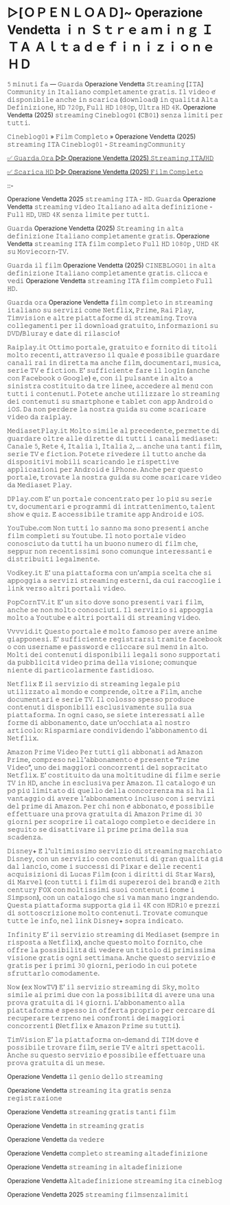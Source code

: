 # ▷[ＯＰＥＮＬＯＡＤ]~ Operazione Vendetta ｉｎ Ｓｔｒｅａｍｉｎｇ ＩＴＡ Ａｌｔａｄｅｆｉｎｉｚｉｏｎｅ ＨＤ
𝟻 𝚖𝚒𝚗𝚞𝚝𝚒 𝚏𝚊 — 𝙶𝚞𝚊𝚛𝚍𝚊 Operazione Vendetta 𝚂𝚝𝚛𝚎𝚊𝚖𝚒𝚗𝚐 [𝙸𝚃𝙰] 𝙲𝚘𝚖𝚖𝚞𝚗𝚒𝚝𝚢 𝚒𝚗 𝙸𝚝𝚊𝚕𝚒𝚊𝚗𝚘 𝚌𝚘𝚖𝚙𝚕𝚎𝚝𝚊𝚖𝚎𝚗𝚝𝚎 𝚐𝚛𝚊𝚝𝚒𝚜. 𝙸𝚕 𝚟𝚒𝚍𝚎𝚘 𝚎́ 𝚍𝚒𝚜𝚙𝚘𝚗𝚒𝚋𝚒𝚕𝚎 𝚊𝚗𝚌𝚑𝚎 𝚒𝚗 𝚜𝚌𝚊𝚛𝚒𝚌𝚊 (𝚍𝚘𝚠𝚗𝚕𝚘𝚊𝚍) 𝚒𝚗 𝚚𝚞𝚊𝚕𝚒𝚝𝚊̀ 𝙰𝚕𝚝𝚊 𝙳𝚎𝚏𝚒𝚗𝚒𝚣𝚒𝚘𝚗𝚎, 𝙷𝙳 𝟽𝟸𝟶𝚙, 𝙵𝚞𝚕𝚕 𝙷𝙳 𝟷𝟶𝟾𝟶𝚙, 𝚄𝚕𝚝𝚛𝚊 𝙷𝙳 𝟺𝙺. Operazione Vendetta (2025) 𝚜𝚝𝚛𝚎𝚊𝚖𝚒𝚗𝚐 𝙲𝚒𝚗𝚎𝚋𝚕𝚘𝚐𝟶𝟷 (𝙲𝙱𝟶𝟷) 𝚜𝚎𝚗𝚣𝚊 𝚕𝚒𝚖𝚒𝚝𝚒 𝚙𝚎𝚛 𝚝𝚞𝚝𝚝𝚒.

𝙲𝚒𝚗𝚎𝚋𝚕𝚘𝚐𝟶𝟷 » 𝙵𝚒𝚕𝚖 𝙲𝚘𝚖𝚙𝚕𝚎𝚝𝚘 » Operazione Vendetta (2025) 𝚜𝚝𝚛𝚎𝚊𝚖𝚒𝚗𝚐 𝙸𝚃𝙰 𝙲𝚒𝚗𝚎𝚋𝚕𝚘𝚐𝟶𝟷 - 𝚂𝚝𝚛𝚎𝚊𝚖𝚒𝚗𝚐𝙲𝚘𝚖𝚖𝚞𝚗𝚒𝚝𝚢

[✅ 𝙶𝚞𝚊𝚛𝚍𝚊 𝙾𝚛𝚊 ▷▷ Operazione Vendetta (2025) 𝚂𝚝𝚛𝚎𝚊𝚖𝚒𝚗𝚐 𝙸𝚃𝙰/𝙷𝙳](https://tinyurl.com/mr3hn5xh)

[✅ 𝚂𝚌𝚊𝚛𝚒𝚌𝚊 𝙷𝙳 ▷▷ Operazione Vendetta (2025) 𝙵𝚒𝚕𝚖 𝙲𝚘𝚖𝚙𝚕𝚎𝚝𝚘](https://tinyurl.com/mr3hn5xh)

::-

Operazione Vendetta 2025 𝚜𝚝𝚛𝚎𝚊𝚖𝚒𝚗𝚐 𝙸𝚃𝙰 - 𝙷𝙳. 𝙶𝚞𝚊𝚛𝚍𝚊 Operazione Vendetta 𝚜𝚝𝚛𝚎𝚊𝚖𝚒𝚗𝚐 𝚟𝚒𝚍𝚎𝚘 𝙸𝚝𝚊𝚕𝚒𝚊𝚗𝚘 𝚊𝚍 𝚊𝚕𝚝𝚊 𝚍𝚎𝚏𝚒𝚗𝚒𝚣𝚒𝚘𝚗𝚎 - 𝙵𝚞𝚕𝚕 𝙷𝙳, 𝚄𝙷𝙳 𝟺𝙺 𝚜𝚎𝚗𝚣𝚊 𝚕𝚒𝚖𝚒𝚝𝚎 𝚙𝚎𝚛 𝚝𝚞𝚝𝚝𝚒.

𝙶𝚞𝚊𝚛𝚍𝚊 Operazione Vendetta (2025) 𝚂𝚝𝚛𝚎𝚊𝚖𝚒𝚗𝚐 𝚒𝚗 𝚊𝚕𝚝𝚊 𝚍𝚎𝚏𝚒𝚗𝚒𝚣𝚒𝚘𝚗𝚎 𝙸𝚝𝚊𝚕𝚒𝚊𝚗𝚘 𝚌𝚘𝚖𝚙𝚕𝚎𝚝𝚊𝚖𝚎𝚗𝚝𝚎 𝚐𝚛𝚊𝚝𝚒𝚜. Operazione Vendetta 𝚜𝚝𝚛𝚎𝚊𝚖𝚒𝚗𝚐 𝙸𝚃𝙰 𝚏𝚒𝚕𝚖 𝚌𝚘𝚖𝚙𝚕𝚎𝚝𝚘 𝙵𝚞𝚕𝚕 𝙷𝙳 𝟷𝟶𝟾𝟶𝚙 , 𝚄𝙷𝙳 𝟺𝙺 𝚜𝚞 𝙼𝚘𝚟𝚒𝚎𝚌𝚘𝚛𝚗-𝚃𝚅.

𝙶𝚞𝚊𝚛𝚍𝚊 𝚒𝚕 𝚏𝚒𝚕𝚖 Operazione Vendetta (2025) 𝙲𝙸𝙽𝙴𝙱𝙻𝙾𝙶𝟶𝟷 𝚒𝚗 𝚊𝚕𝚝𝚊 𝚍𝚎𝚏𝚒𝚗𝚒𝚣𝚒𝚘𝚗𝚎 𝙸𝚝𝚊𝚕𝚒𝚊𝚗𝚘 𝚌𝚘𝚖𝚙𝚕𝚎𝚝𝚊𝚖𝚎𝚗𝚝𝚎 𝚐𝚛𝚊𝚝𝚒𝚜. 𝚌𝚕𝚒𝚌𝚌𝚊 𝚎 𝚟𝚎𝚍𝚒 Operazione Vendetta 𝚜𝚝𝚛𝚎𝚊𝚖𝚒𝚗𝚐 𝙸𝚃𝙰 𝚏𝚒𝚕𝚖 𝚌𝚘𝚖𝚙𝚕𝚎𝚝𝚘 𝙵𝚞𝚕𝚕 𝙷𝙳.

𝙶𝚞𝚊𝚛𝚍𝚊 𝚘𝚛𝚊 Operazione Vendetta 𝚏𝚒𝚕𝚖 𝚌𝚘𝚖𝚙𝚕𝚎𝚝𝚘 𝚒𝚗 𝚜𝚝𝚛𝚎𝚊𝚖𝚒𝚗𝚐 𝚒𝚝𝚊𝚕𝚒𝚊𝚗𝚘 𝚜𝚞 𝚜𝚎𝚛𝚟𝚒𝚣𝚒 𝚌𝚘𝚖𝚎 𝙽𝚎𝚝𝚏𝚕𝚒𝚡, 𝙿𝚛𝚒𝚖𝚎, 𝚁𝚊𝚒 𝙿𝚕𝚊𝚢, 𝚃𝚒𝚖𝚟𝚒𝚜𝚒𝚘𝚗 𝚎 𝚊𝚕𝚝𝚛𝚎 𝚙𝚒𝚊𝚝𝚝𝚊𝚏𝚘𝚛𝚖𝚎 𝚍𝚒 𝚜𝚝𝚛𝚎𝚊𝚖𝚒𝚗𝚐. 𝚃𝚛𝚘𝚟𝚊 𝚌𝚘𝚕𝚕𝚎𝚐𝚊𝚖𝚎𝚗𝚝𝚒 𝚙𝚎𝚛 𝚒𝚕 𝚍𝚘𝚠𝚗𝚕𝚘𝚊𝚍 𝚐𝚛𝚊𝚝𝚞𝚒𝚝𝚘, 𝚒𝚗𝚏𝚘𝚛𝚖𝚊𝚣𝚒𝚘𝚗𝚒 𝚜𝚞 𝙳𝚅𝙳/𝙱𝚕𝚞𝚛𝚊𝚢 𝚎 𝚍𝚊𝚝𝚎 𝚍𝚒 𝚛𝚒𝚕𝚊𝚜𝚌𝚒𝚘!

𝚁𝚊𝚒𝚙𝚕𝚊𝚢.𝚒𝚝 𝙾𝚝𝚝𝚒𝚖𝚘 𝚙𝚘𝚛𝚝𝚊𝚕𝚎, 𝚐𝚛𝚊𝚝𝚞𝚒𝚝𝚘 𝚎 𝚏𝚘𝚛𝚗𝚒𝚝𝚘 𝚍𝚒 𝚝𝚒𝚝𝚘𝚕𝚒 𝚖𝚘𝚕𝚝𝚘 𝚛𝚎𝚌𝚎𝚗𝚝𝚒, 𝚊𝚝𝚝𝚛𝚊𝚟𝚎𝚛𝚜𝚘 𝚒𝚕 𝚚𝚞𝚊𝚕𝚎 𝚎̀ 𝚙𝚘𝚜𝚜𝚒𝚋𝚒𝚕𝚎 𝚐𝚞𝚊𝚛𝚍𝚊𝚛𝚎 𝚌𝚊𝚗𝚊𝚕𝚒 𝚛𝚊𝚒 𝚒𝚗 𝚍𝚒𝚛𝚎𝚝𝚝𝚊 𝚖𝚊 𝚊𝚗𝚌𝚑𝚎 𝚏𝚒𝚕𝚖, 𝚍𝚘𝚌𝚞𝚖𝚎𝚗𝚝𝚊𝚛𝚒, 𝚖𝚞𝚜𝚒𝚌𝚊, 𝚜𝚎𝚛𝚒𝚎 𝚃𝚅 𝚎 𝚏𝚒𝚌𝚝𝚒𝚘𝚗. 𝙴’ 𝚜𝚞𝚏𝚏𝚒𝚌𝚒𝚎𝚗𝚝𝚎 𝚏𝚊𝚛𝚎 𝚒𝚕 𝚕𝚘𝚐𝚒𝚗 (𝚊𝚗𝚌𝚑𝚎 𝚌𝚘𝚗 𝙵𝚊𝚌𝚎𝚋𝚘𝚘𝚔 𝚘 𝙶𝚘𝚘𝚐𝚕𝚎) 𝚎, 𝚌𝚘𝚗 𝚒𝚕 𝚙𝚞𝚕𝚜𝚊𝚗𝚝𝚎 𝚒𝚗 𝚊𝚕𝚝𝚘 𝚊 𝚜𝚒𝚗𝚒𝚜𝚝𝚛𝚊 𝚌𝚘𝚜𝚝𝚒𝚝𝚞𝚒𝚝𝚘 𝚍𝚊 𝚝𝚛𝚎 𝚕𝚒𝚗𝚎𝚎, 𝚊𝚌𝚌𝚎𝚍𝚎𝚛𝚎 𝚊𝚕 𝚖𝚎𝚗𝚞̀ 𝚌𝚘𝚗 𝚝𝚞𝚝𝚝𝚒 𝚒 𝚌𝚘𝚗𝚝𝚎𝚗𝚞𝚝𝚒. 𝙿𝚘𝚝𝚎𝚝𝚎 𝚊𝚗𝚌𝚑𝚎 𝚞𝚝𝚒𝚕𝚒𝚣𝚣𝚊𝚛𝚎 𝚕𝚘 𝚜𝚝𝚛𝚎𝚊𝚖𝚒𝚗𝚐 𝚍𝚎𝚒 𝚌𝚘𝚗𝚝𝚎𝚗𝚞𝚝𝚒 𝚜𝚞 𝚜𝚖𝚊𝚛𝚝𝚙𝚑𝚘𝚗𝚎 𝚎 𝚝𝚊𝚋𝚕𝚎𝚝 𝚌𝚘𝚗 𝚊𝚙𝚙 𝙰𝚗𝚍𝚛𝚘𝚒𝚍 𝚘 𝚒𝙾𝚂. 𝙳𝚊 𝚗𝚘𝚗 𝚙𝚎𝚛𝚍𝚎𝚛𝚎 𝚕𝚊 𝚗𝚘𝚜𝚝𝚛𝚊 𝚐𝚞𝚒𝚍𝚊 𝚜𝚞 𝚌𝚘𝚖𝚎 𝚜𝚌𝚊𝚛𝚒𝚌𝚊𝚛𝚎 𝚟𝚒𝚍𝚎𝚘 𝚍𝚊 𝚛𝚊𝚒𝚙𝚕𝚊𝚢.

𝙼𝚎𝚍𝚒𝚊𝚜𝚎𝚝𝙿𝚕𝚊𝚢.𝚒𝚝 𝙼𝚘𝚕𝚝𝚘 𝚜𝚒𝚖𝚒𝚕𝚎 𝚊𝚕 𝚙𝚛𝚎𝚌𝚎𝚍𝚎𝚗𝚝𝚎, 𝚙𝚎𝚛𝚖𝚎𝚝𝚝𝚎 𝚍𝚒 𝚐𝚞𝚊𝚛𝚍𝚊𝚛𝚎 𝚘𝚕𝚝𝚛𝚎 𝚊𝚕𝚕𝚎 𝚍𝚒𝚛𝚎𝚝𝚝𝚎 𝚍𝚒 𝚝𝚞𝚝𝚝𝚒 𝚒 𝚌𝚊𝚗𝚊𝚕𝚒 𝚖𝚎𝚍𝚒𝚊𝚜𝚎𝚝: 𝙲𝚊𝚗𝚊𝚕𝚎 𝟻, 𝚁𝚎𝚝𝚎 𝟺, 𝙸𝚝𝚊𝚕𝚒𝚊 𝟷, 𝙸𝚝𝚊𝚕𝚒𝚊 𝟸, … 𝚊𝚗𝚌𝚑𝚎 𝚞𝚗𝚊 𝚝𝚊𝚗𝚝𝚒 𝚏𝚒𝚕𝚖, 𝚜𝚎𝚛𝚒𝚎 𝚃𝚅 𝚎 𝚏𝚒𝚌𝚝𝚒𝚘𝚗. 𝙿𝚘𝚝𝚎𝚝𝚎 𝚛𝚒𝚟𝚎𝚍𝚎𝚛𝚎 𝚒𝚕 𝚝𝚞𝚝𝚝𝚘 𝚊𝚗𝚌𝚑𝚎 𝚍𝚊 𝚍𝚒𝚜𝚙𝚘𝚜𝚒𝚝𝚒𝚟𝚒 𝚖𝚘𝚋𝚒𝚕𝚒 𝚜𝚌𝚊𝚛𝚒𝚌𝚊𝚗𝚍𝚘 𝚕𝚎 𝚛𝚒𝚜𝚙𝚎𝚝𝚝𝚒𝚟𝚎 𝚊𝚙𝚙𝚕𝚒𝚌𝚊𝚣𝚒𝚘𝚗𝚒 𝚙𝚎𝚛 𝙰𝚗𝚍𝚛𝚘𝚒𝚍 𝚎 𝚒𝙿𝚑𝚘𝚗𝚎. 𝙰𝚗𝚌𝚑𝚎 𝚙𝚎𝚛 𝚚𝚞𝚎𝚜𝚝𝚘 𝚙𝚘𝚛𝚝𝚊𝚕𝚎, 𝚝𝚛𝚘𝚟𝚊𝚝𝚎 𝚕𝚊 𝚗𝚘𝚜𝚝𝚛𝚊 𝚐𝚞𝚒𝚍𝚊 𝚜𝚞 𝚌𝚘𝚖𝚎 𝚜𝚌𝚊𝚛𝚒𝚌𝚊𝚛𝚎 𝚟𝚒𝚍𝚎𝚘 𝚍𝚊 𝙼𝚎𝚍𝚒𝚊𝚜𝚎𝚝 𝙿𝚕𝚊𝚢.

𝙳𝙿𝚕𝚊𝚢.𝚌𝚘𝚖 𝙴’ 𝚞𝚗 𝚙𝚘𝚛𝚝𝚊𝚕𝚎 𝚌𝚘𝚗𝚌𝚎𝚗𝚝𝚛𝚊𝚝𝚘 𝚙𝚎𝚛 𝚕𝚘 𝚙𝚒𝚞̀ 𝚜𝚞 𝚜𝚎𝚛𝚒𝚎 𝚝𝚟, 𝚍𝚘𝚌𝚞𝚖𝚎𝚗𝚝𝚊𝚛𝚒 𝚎 𝚙𝚛𝚘𝚐𝚛𝚊𝚖𝚖𝚒 𝚍𝚒 𝚒𝚗𝚝𝚛𝚊𝚝𝚝𝚎𝚗𝚒𝚖𝚎𝚗𝚝𝚘, 𝚝𝚊𝚕𝚎𝚗𝚝 𝚜𝚑𝚘𝚠 𝚎 𝚚𝚞𝚒𝚣. 𝙴̀ 𝚊𝚌𝚌𝚎𝚜𝚜𝚒𝚋𝚒𝚕𝚎 𝚝𝚛𝚊𝚖𝚒𝚝𝚎 𝚊𝚙𝚙 𝙰𝚗𝚍𝚛𝚘𝚒𝚍 𝚎 𝚒𝙾𝚂.

𝚈𝚘𝚞𝚃𝚞𝚋𝚎.𝚌𝚘𝚖 𝙽𝚘𝚗 𝚝𝚞𝚝𝚝𝚒 𝚕𝚘 𝚜𝚊𝚗𝚗𝚘 𝚖𝚊 𝚜𝚘𝚗𝚘 𝚙𝚛𝚎𝚜𝚎𝚗𝚝𝚒 𝚊𝚗𝚌𝚑𝚎 𝚏𝚒𝚕𝚖 𝚌𝚘𝚖𝚙𝚕𝚎𝚝𝚒 𝚜𝚞 𝚈𝚘𝚞𝚝𝚞𝚋𝚎. 𝙸𝚕 𝚗𝚘𝚝𝚘 𝚙𝚘𝚛𝚝𝚊𝚕𝚎 𝚟𝚒𝚍𝚎𝚘 𝚌𝚘𝚗𝚘𝚜𝚌𝚒𝚞𝚝𝚘 𝚍𝚊 𝚝𝚞𝚝𝚝𝚒 𝚑𝚊 𝚞𝚗 𝚋𝚞𝚘𝚗𝚘 𝚗𝚞𝚖𝚎𝚛𝚘 𝚍𝚒 𝚏𝚒𝚕𝚖 𝚌𝚑𝚎, 𝚜𝚎𝚙𝚙𝚞𝚛 𝚗𝚘𝚗 𝚛𝚎𝚌𝚎𝚗𝚝𝚒𝚜𝚜𝚒𝚖𝚒 𝚜𝚘𝚗𝚘 𝚌𝚘𝚖𝚞𝚗𝚚𝚞𝚎 𝚒𝚗𝚝𝚎𝚛𝚎𝚜𝚜𝚊𝚗𝚝𝚒 𝚎 𝚍𝚒𝚜𝚝𝚛𝚒𝚋𝚞𝚒𝚝𝚒 𝚕𝚎𝚐𝚊𝚕𝚖𝚎𝚗𝚝𝚎.

𝚅𝚘𝚍𝚔𝚎𝚢.𝚒𝚝 𝙴’ 𝚞𝚗𝚊 𝚙𝚒𝚊𝚝𝚝𝚊𝚏𝚘𝚛𝚖𝚊 𝚌𝚘𝚗 𝚞𝚗’𝚊𝚖𝚙𝚒𝚊 𝚜𝚌𝚎𝚕𝚝𝚊 𝚌𝚑𝚎 𝚜𝚒 𝚊𝚙𝚙𝚘𝚐𝚐𝚒𝚊 𝚊 𝚜𝚎𝚛𝚟𝚒𝚣𝚒 𝚜𝚝𝚛𝚎𝚊𝚖𝚒𝚗𝚐 𝚎𝚜𝚝𝚎𝚛𝚗𝚒, 𝚍𝚊 𝚌𝚞𝚒 𝚛𝚊𝚌𝚌𝚘𝚐𝚕𝚒𝚎 𝚒 𝚕𝚒𝚗𝚔 𝚟𝚎𝚛𝚜𝚘 𝚊𝚕𝚝𝚛𝚒 𝚙𝚘𝚛𝚝𝚊𝚕𝚒 𝚟𝚒𝚍𝚎𝚘.

𝙿𝚘𝚙𝙲𝚘𝚛𝚗𝚃𝚅.𝚒𝚝 𝙴’ 𝚞𝚗 𝚜𝚒𝚝𝚘 𝚍𝚘𝚟𝚎 𝚜𝚘𝚗𝚘 𝚙𝚛𝚎𝚜𝚎𝚗𝚝𝚒 𝚟𝚊𝚛𝚒 𝚏𝚒𝚕𝚖, 𝚊𝚗𝚌𝚑𝚎 𝚜𝚎 𝚗𝚘𝚗 𝚖𝚘𝚕𝚝𝚘 𝚌𝚘𝚗𝚘𝚜𝚌𝚒𝚞𝚝𝚒. 𝙸𝚕 𝚜𝚎𝚛𝚟𝚒𝚣𝚒𝚘 𝚜𝚒 𝚊𝚙𝚙𝚘𝚐𝚐𝚒𝚊 𝚖𝚘𝚕𝚝𝚘 𝚊 𝚈𝚘𝚞𝚝𝚞𝚋𝚎 𝚎 𝚊𝚕𝚝𝚛𝚒 𝚙𝚘𝚛𝚝𝚊𝚕𝚒 𝚍𝚒 𝚜𝚝𝚛𝚎𝚊𝚖𝚒𝚗𝚐 𝚟𝚒𝚍𝚎𝚘.

𝚅𝚟𝚟𝚟𝚒𝚍.𝚒𝚝 𝚀𝚞𝚎𝚜𝚝𝚘 𝚙𝚘𝚛𝚝𝚊𝚕𝚎 𝚎̀ 𝚖𝚘𝚕𝚝𝚘 𝚏𝚊𝚖𝚘𝚜𝚘 𝚙𝚎𝚛 𝚊𝚟𝚎𝚛𝚎 𝚊𝚗𝚒𝚖𝚎 𝚐𝚒𝚊𝚙𝚙𝚘𝚗𝚎𝚜𝚒. 𝙴’ 𝚜𝚞𝚏𝚏𝚒𝚌𝚒𝚎𝚗𝚝𝚎 𝚛𝚎𝚐𝚒𝚜𝚝𝚛𝚊𝚛𝚜𝚒 𝚝𝚛𝚊𝚖𝚒𝚝𝚎 𝚏𝚊𝚌𝚎𝚋𝚘𝚘𝚔 𝚘 𝚌𝚘𝚗 𝚞𝚜𝚎𝚛𝚗𝚊𝚖𝚎 𝚎 𝚙𝚊𝚜𝚜𝚠𝚘𝚛𝚍 𝚎 𝚌𝚕𝚒𝚌𝚌𝚊𝚛𝚎 𝚜𝚞𝚕 𝚖𝚎𝚗𝚞̀ 𝚒𝚗 𝚊𝚕𝚝𝚘. 𝙼𝚘𝚕𝚝𝚒 𝚍𝚎𝚒 𝚌𝚘𝚗𝚝𝚎𝚗𝚞𝚝𝚒 𝚍𝚒𝚜𝚙𝚘𝚗𝚒𝚋𝚒𝚕𝚒 𝚕𝚎𝚐𝚊𝚕𝚒 𝚜𝚘𝚗𝚘 𝚜𝚞𝚙𝚙𝚘𝚛𝚝𝚊𝚝𝚒 𝚍𝚊 𝚙𝚞𝚋𝚋𝚕𝚒𝚌𝚒𝚝𝚊̀ 𝚟𝚒𝚍𝚎𝚘 𝚙𝚛𝚒𝚖𝚊 𝚍𝚎𝚕𝚕𝚊 𝚟𝚒𝚜𝚒𝚘𝚗𝚎; 𝚌𝚘𝚖𝚞𝚗𝚚𝚞𝚎 𝚗𝚒𝚎𝚗𝚝𝚎 𝚍𝚒 𝚙𝚊𝚛𝚝𝚒𝚌𝚘𝚕𝚊𝚛𝚖𝚎𝚗𝚝𝚎 𝚏𝚊𝚜𝚝𝚒𝚍𝚒𝚘𝚜𝚘.

𝙽𝚎𝚝𝚏𝚕𝚒𝚡 𝙴̀ 𝚒𝚕 𝚜𝚎𝚛𝚟𝚒𝚣𝚒𝚘 𝚍𝚒 𝚜𝚝𝚛𝚎𝚊𝚖𝚒𝚗𝚐 𝚕𝚎𝚐𝚊𝚕𝚎 𝚙𝚒𝚞̀ 𝚞𝚝𝚒𝚕𝚒𝚣𝚣𝚊𝚝𝚘 𝚊𝚕 𝚖𝚘𝚗𝚍𝚘 𝚎 𝚌𝚘𝚖𝚙𝚛𝚎𝚗𝚍𝚎, 𝚘𝚕𝚝𝚛𝚎 𝚊 𝙵𝚒𝚕𝚖, 𝚊𝚗𝚌𝚑𝚎 𝚍𝚘𝚌𝚞𝚖𝚎𝚗𝚝𝚊𝚛𝚒 𝚎 𝚜𝚎𝚛𝚒𝚎 𝚃𝚅. 𝙸𝚕 𝚌𝚘𝚕𝚘𝚜𝚜𝚘 𝚜𝚙𝚎𝚜𝚜𝚘 𝚙𝚛𝚘𝚍𝚞𝚌𝚎 𝚌𝚘𝚗𝚝𝚎𝚗𝚞𝚝𝚒 𝚍𝚒𝚜𝚙𝚘𝚗𝚒𝚋𝚒𝚕𝚒 𝚎𝚜𝚌𝚕𝚞𝚜𝚒𝚟𝚊𝚖𝚎𝚗𝚝𝚎 𝚜𝚞𝚕𝚕𝚊 𝚜𝚞𝚊 𝚙𝚒𝚊𝚝𝚝𝚊𝚏𝚘𝚛𝚖𝚊. 𝙸𝚗 𝚘𝚐𝚗𝚒 𝚌𝚊𝚜𝚘, 𝚜𝚎 𝚜𝚒𝚎𝚝𝚎 𝚒𝚗𝚝𝚎𝚛𝚎𝚜𝚜𝚊𝚝𝚒 𝚊𝚕𝚕𝚎 𝚏𝚘𝚛𝚖𝚎 𝚍𝚒 𝚊𝚋𝚋𝚘𝚗𝚊𝚖𝚎𝚗𝚝𝚘, 𝚍𝚊𝚝𝚎 𝚞𝚗’𝚘𝚌𝚌𝚑𝚒𝚊𝚝𝚊 𝚊𝚕 𝚗𝚘𝚜𝚝𝚛𝚘 𝚊𝚛𝚝𝚒𝚌𝚘𝚕𝚘: 𝚁𝚒𝚜𝚙𝚊𝚛𝚖𝚒𝚊𝚛𝚎 𝚌𝚘𝚗𝚍𝚒𝚟𝚒𝚍𝚎𝚗𝚍𝚘 𝚕’𝚊𝚋𝚋𝚘𝚗𝚊𝚖𝚎𝚗𝚝𝚘 𝚍𝚒 𝙽𝚎𝚝𝚏𝚕𝚒𝚡.

𝙰𝚖𝚊𝚣𝚘𝚗 𝙿𝚛𝚒𝚖𝚎 𝚅𝚒𝚍𝚎𝚘 𝙿𝚎𝚛 𝚝𝚞𝚝𝚝𝚒 𝚐𝚕𝚒 𝚊𝚋𝚋𝚘𝚗𝚊𝚝𝚒 𝚊𝚍 𝙰𝚖𝚊𝚣𝚘𝚗 𝙿𝚛𝚒𝚖𝚎, 𝚌𝚘𝚖𝚙𝚛𝚎𝚜𝚘 𝚗𝚎𝚕𝚕’𝚊𝚋𝚋𝚘𝚗𝚊𝚖𝚎𝚗𝚝𝚘 𝚎̀ 𝚙𝚛𝚎𝚜𝚎𝚗𝚝𝚎 “𝙿𝚛𝚒𝚖𝚎 𝚅𝚒𝚍𝚎𝚘”, 𝚞𝚗𝚘 𝚍𝚎𝚒 𝚖𝚊𝚐𝚐𝚒𝚘𝚛𝚒 𝚌𝚘𝚗𝚌𝚘𝚛𝚛𝚎𝚗𝚝𝚒 𝚍𝚎𝚕 𝚜𝚘𝚙𝚛𝚊𝚌𝚒𝚝𝚊𝚝𝚘 𝙽𝚎𝚝𝚏𝚕𝚒𝚡. 𝙴’ 𝚌𝚘𝚜𝚝𝚒𝚝𝚞𝚒𝚝𝚘 𝚍𝚊 𝚞𝚗𝚊 𝚖𝚘𝚕𝚝𝚒𝚝𝚞𝚍𝚒𝚗𝚎 𝚍𝚒 𝚏𝚒𝚕𝚖 𝚎 𝚜𝚎𝚛𝚒𝚎 𝚃𝚅 𝚒𝚗 𝙷𝙳, 𝚊𝚗𝚌𝚑𝚎 𝚒𝚗 𝚎𝚜𝚌𝚕𝚞𝚜𝚒𝚟𝚊 𝚙𝚎𝚛 𝙰𝚖𝚊𝚣𝚘𝚗. 𝙸𝚕 𝚌𝚊𝚝𝚊𝚕𝚘𝚐𝚘 𝚎̀ 𝚞𝚗 𝚙𝚘̀ 𝚙𝚒𝚞̀ 𝚕𝚒𝚖𝚒𝚝𝚊𝚝𝚘 𝚍𝚒 𝚚𝚞𝚎𝚕𝚕𝚘 𝚍𝚎𝚕𝚕𝚊 𝚌𝚘𝚗𝚌𝚘𝚛𝚛𝚎𝚗𝚣𝚊 𝚖𝚊 𝚜𝚒 𝚑𝚊 𝚒𝚕 𝚟𝚊𝚗𝚝𝚊𝚐𝚐𝚒𝚘 𝚍𝚒 𝚊𝚟𝚎𝚛𝚎 𝚕’𝚊𝚋𝚋𝚘𝚗𝚊𝚖𝚎𝚗𝚝𝚘 𝚒𝚗𝚌𝚕𝚞𝚜𝚘 𝚌𝚘𝚗 𝚒 𝚜𝚎𝚛𝚟𝚒𝚣𝚒 𝚍𝚎𝚕 𝚙𝚛𝚒𝚖𝚎 𝚍𝚒 𝙰𝚖𝚊𝚣𝚘𝚗. 𝙿𝚎𝚛 𝚌𝚑𝚒 𝚗𝚘𝚗 𝚎̀ 𝚊𝚋𝚋𝚘𝚗𝚊𝚝𝚘, 𝚎̀ 𝚙𝚘𝚜𝚜𝚒𝚋𝚒𝚕𝚎 𝚎𝚏𝚏𝚎𝚝𝚝𝚞𝚊𝚛𝚎 𝚞𝚗𝚊 𝚙𝚛𝚘𝚟𝚊 𝚐𝚛𝚊𝚝𝚞𝚒𝚝𝚊 𝚍𝚒 𝙰𝚖𝚊𝚣𝚘𝚗 𝙿𝚛𝚒𝚖𝚎 𝚍𝚒 𝟹𝟶 𝚐𝚒𝚘𝚛𝚗𝚒 𝚙𝚎𝚛 𝚜𝚌𝚘𝚙𝚛𝚒𝚛𝚎 𝚒𝚕 𝚌𝚊𝚝𝚊𝚕𝚘𝚐𝚘 𝚌𝚘𝚖𝚙𝚕𝚎𝚝𝚘 𝚎 𝚍𝚎𝚌𝚒𝚍𝚎𝚛𝚎 𝚒𝚗 𝚜𝚎𝚐𝚞𝚒𝚝𝚘 𝚜𝚎 𝚍𝚒𝚜𝚊𝚝𝚝𝚒𝚟𝚊𝚛𝚎 𝚒𝚕 𝚙𝚛𝚒𝚖𝚎 𝚙𝚛𝚒𝚖𝚊 𝚍𝚎𝚕𝚕𝚊 𝚜𝚞𝚊 𝚜𝚌𝚊𝚍𝚎𝚗𝚣𝚊.

𝙳𝚒𝚜𝚗𝚎𝚢+ 𝙴̀ 𝚕’𝚞𝚕𝚝𝚒𝚖𝚒𝚜𝚜𝚒𝚖𝚘 𝚜𝚎𝚛𝚟𝚒𝚣𝚒𝚘 𝚍𝚒 𝚜𝚝𝚛𝚎𝚊𝚖𝚒𝚗𝚐 𝚖𝚊𝚛𝚌𝚑𝚒𝚊𝚝𝚘 𝙳𝚒𝚜𝚗𝚎𝚢, 𝚌𝚘𝚗 𝚞𝚗 𝚜𝚎𝚛𝚟𝚒𝚣𝚒𝚘 𝚌𝚘𝚗 𝚌𝚘𝚗𝚝𝚎𝚗𝚞𝚝𝚒 𝚍𝚒 𝚐𝚛𝚊𝚗 𝚚𝚞𝚊𝚕𝚒𝚝𝚊̀ 𝚐𝚒𝚊̀ 𝚍𝚊𝚕 𝚕𝚊𝚗𝚌𝚒𝚘, 𝚌𝚘𝚖𝚎 𝚒 𝚜𝚞𝚌𝚌𝚎𝚜𝚜𝚒 𝚍𝚒 𝙿𝚒𝚡𝚊𝚛 𝚎 𝚍𝚎𝚕𝚕𝚎 𝚛𝚎𝚌𝚎𝚗𝚝𝚒 𝚊𝚌𝚚𝚞𝚒𝚜𝚒𝚣𝚒𝚘𝚗𝚒 𝚍𝚒 𝙻𝚞𝚌𝚊𝚜 𝙵𝚒𝚕𝚖 (𝚌𝚘𝚗 𝚒 𝚍𝚒𝚛𝚒𝚝𝚝𝚒 𝚍𝚒 𝚂𝚝𝚊𝚛 𝚆𝚊𝚛𝚜), 𝚍𝚒 𝙼𝚊𝚛𝚟𝚎𝚕 (𝚌𝚘𝚗 𝚝𝚞𝚝𝚝𝚒 𝚒 𝚏𝚒𝚕𝚖 𝚍𝚒 𝚜𝚞𝚙𝚎𝚛𝚎𝚛𝚘𝚒 𝚍𝚎𝚕 𝚋𝚛𝚊𝚗𝚍) 𝚎 𝟸𝟷𝚝𝚑 𝚌𝚎𝚗𝚝𝚞𝚛𝚢 𝙵𝙾𝚇 𝚌𝚘𝚗 𝚖𝚘𝚕𝚝𝚒𝚜𝚜𝚒𝚖𝚒 𝚜𝚞𝚘𝚒 𝚌𝚘𝚗𝚝𝚎𝚗𝚞𝚝𝚒 (𝚌𝚘𝚖𝚎 𝚒 𝚂𝚒𝚖𝚙𝚜𝚘𝚗), 𝚌𝚘𝚗 𝚞𝚗 𝚌𝚊𝚝𝚊𝚕𝚘𝚐𝚘 𝚌𝚑𝚎 𝚜𝚒 𝚟𝚊 𝚖𝚊𝚗 𝚖𝚊𝚗𝚘 𝚒𝚗𝚐𝚛𝚊𝚗𝚍𝚎𝚗𝚍𝚘. 𝚀𝚞𝚎𝚜𝚝𝚊 𝚙𝚒𝚊𝚝𝚝𝚊𝚏𝚘𝚛𝚖𝚊 𝚜𝚞𝚙𝚙𝚘𝚛𝚝𝚊 𝚐𝚒𝚊̀ 𝚒𝚕 𝟺𝙺 𝚌𝚘𝚗 𝙷𝙳𝚁𝟷𝟶 𝚎 𝚙𝚛𝚎𝚣𝚣𝚒 𝚍𝚒 𝚜𝚘𝚝𝚝𝚘𝚜𝚌𝚛𝚒𝚣𝚒𝚘𝚗𝚎 𝚖𝚘𝚕𝚝𝚘 𝚌𝚘𝚗𝚝𝚎𝚗𝚞𝚝𝚒. 𝚃𝚛𝚘𝚟𝚊𝚝𝚎 𝚌𝚘𝚖𝚞𝚗𝚚𝚞𝚎 𝚝𝚞𝚝𝚝𝚎 𝚕𝚎 𝚒𝚗𝚏𝚘, 𝚗𝚎𝚕 𝚕𝚒𝚗𝚔 𝙳𝚒𝚜𝚗𝚎𝚢+ 𝚜𝚘𝚙𝚛𝚊 𝚒𝚗𝚍𝚒𝚌𝚊𝚝𝚘.

𝙸𝚗𝚏𝚒𝚗𝚒𝚝𝚢 𝙴’ 𝚒𝚕 𝚜𝚎𝚛𝚟𝚒𝚣𝚒𝚘 𝚜𝚝𝚛𝚎𝚊𝚖𝚒𝚗𝚐 𝚍𝚒 𝙼𝚎𝚍𝚒𝚊𝚜𝚎𝚝 (𝚜𝚎𝚖𝚙𝚛𝚎 𝚒𝚗 𝚛𝚒𝚜𝚙𝚘𝚜𝚝𝚊 𝚊 𝙽𝚎𝚝𝚏𝚕𝚒𝚡), 𝚊𝚗𝚌𝚑𝚎 𝚚𝚞𝚎𝚜𝚝𝚘 𝚖𝚘𝚕𝚝𝚘 𝚏𝚘𝚛𝚗𝚒𝚝𝚘, 𝚌𝚑𝚎 𝚘𝚏𝚏𝚛𝚎 𝚕𝚊 𝚙𝚘𝚜𝚜𝚒𝚋𝚒𝚕𝚒𝚝𝚊̀ 𝚍𝚒 𝚟𝚎𝚍𝚎𝚛𝚎 𝚞𝚗 𝚝𝚒𝚝𝚘𝚕𝚘 𝚍𝚒 𝚙𝚛𝚒𝚖𝚒𝚜𝚜𝚒𝚖𝚊 𝚟𝚒𝚜𝚒𝚘𝚗𝚎 𝚐𝚛𝚊𝚝𝚒𝚜 𝚘𝚐𝚗𝚒 𝚜𝚎𝚝𝚝𝚒𝚖𝚊𝚗𝚊. 𝙰𝚗𝚌𝚑𝚎 𝚚𝚞𝚎𝚜𝚝𝚘 𝚜𝚎𝚛𝚟𝚒𝚣𝚒𝚘 𝚎̀ 𝚐𝚛𝚊𝚝𝚒𝚜 𝚙𝚎𝚛 𝚒 𝚙𝚛𝚒𝚖𝚒 𝟹𝟶 𝚐𝚒𝚘𝚛𝚗𝚒, 𝚙𝚎𝚛𝚒𝚘𝚍𝚘 𝚒𝚗 𝚌𝚞𝚒 𝚙𝚘𝚝𝚎𝚝𝚎 𝚜𝚏𝚛𝚞𝚝𝚝𝚊𝚛𝚕𝚘 𝚌𝚘𝚖𝚘𝚍𝚊𝚖𝚎𝚗𝚝𝚎.

𝙽𝚘𝚠 (𝚎𝚡 𝙽𝚘𝚠𝚃𝚅) 𝙴’ 𝚒𝚕 𝚜𝚎𝚛𝚟𝚒𝚣𝚒𝚘 𝚜𝚝𝚛𝚎𝚊𝚖𝚒𝚗𝚐 𝚍𝚒 𝚂𝚔𝚢, 𝚖𝚘𝚕𝚝𝚘 𝚜𝚒𝚖𝚒𝚕𝚎 𝚊𝚒 𝚙𝚛𝚒𝚖𝚒 𝚍𝚞𝚎 𝚌𝚘𝚗 𝚕𝚊 𝚙𝚘𝚜𝚜𝚒𝚋𝚒𝚕𝚒𝚝𝚊̀ 𝚍𝚒 𝚊𝚟𝚎𝚛𝚎 𝚞𝚗𝚊 𝚞𝚗𝚊 𝚙𝚛𝚘𝚟𝚊 𝚐𝚛𝚊𝚝𝚞𝚒𝚝𝚊 𝚍𝚒 𝟷𝟺 𝚐𝚒𝚘𝚛𝚗𝚒. 𝙻’𝚊𝚋𝚋𝚘𝚗𝚊𝚖𝚎𝚗𝚝𝚘 𝚊𝚕𝚕𝚊 𝚙𝚒𝚊𝚝𝚝𝚊𝚏𝚘𝚛𝚖𝚊 𝚎̀ 𝚜𝚙𝚎𝚜𝚜𝚘 𝚒𝚗 𝚘𝚏𝚏𝚎𝚛𝚝𝚊 𝚙𝚛𝚘𝚙𝚛𝚒𝚘 𝚙𝚎𝚛 𝚌𝚎𝚛𝚌𝚊𝚛𝚎 𝚍𝚒 𝚛𝚎𝚌𝚞𝚙𝚎𝚛𝚊𝚛𝚎 𝚝𝚎𝚛𝚛𝚎𝚗𝚘 𝚗𝚎𝚒 𝚌𝚘𝚗𝚏𝚛𝚘𝚗𝚝𝚒 𝚍𝚎𝚒 𝚖𝚊𝚐𝚐𝚒𝚘𝚛𝚒 𝚌𝚘𝚗𝚌𝚘𝚛𝚛𝚎𝚗𝚝𝚒 (𝙽𝚎𝚝𝚏𝚕𝚒𝚡 𝚎 𝙰𝚖𝚊𝚣𝚘𝚗 𝙿𝚛𝚒𝚖𝚎 𝚜𝚞 𝚝𝚞𝚝𝚝𝚒).

𝚃𝚒𝚖𝚅𝚒𝚜𝚒𝚘𝚗 𝙴’ 𝚕𝚊 𝚙𝚒𝚊𝚝𝚝𝚊𝚏𝚘𝚛𝚖𝚊 𝚘𝚗-𝚍𝚎𝚖𝚊𝚗𝚍 𝚍𝚒 𝚃𝙸𝙼 𝚍𝚘𝚟𝚎 𝚎̀ 𝚙𝚘𝚜𝚜𝚒𝚋𝚒𝚕𝚎 𝚝𝚛𝚘𝚟𝚊𝚛𝚎 𝚏𝚒𝚕𝚖, 𝚜𝚎𝚛𝚒𝚎 𝚃𝚅 𝚎 𝚊𝚕𝚝𝚛𝚒 𝚜𝚙𝚎𝚝𝚝𝚊𝚌𝚘𝚕𝚒. 𝙰𝚗𝚌𝚑𝚎 𝚜𝚞 𝚚𝚞𝚎𝚜𝚝𝚘 𝚜𝚎𝚛𝚟𝚒𝚣𝚒𝚘 𝚎̀ 𝚙𝚘𝚜𝚜𝚒𝚋𝚒𝚕𝚎 𝚎𝚏𝚏𝚎𝚝𝚝𝚞𝚊𝚛𝚎 𝚞𝚗𝚊 𝚙𝚛𝚘𝚟𝚊 𝚐𝚛𝚊𝚝𝚞𝚒𝚝𝚊 𝚍𝚒 𝚞𝚗 𝚖𝚎𝚜𝚎.

Operazione Vendetta 𝚒𝚕 𝚐𝚎𝚗𝚒𝚘 𝚍𝚎𝚕𝚕𝚘 𝚜𝚝𝚛𝚎𝚊𝚖𝚒𝚗𝚐

Operazione Vendetta 𝚜𝚝𝚛𝚎𝚊𝚖𝚒𝚗𝚐 𝚒𝚝𝚊 𝚐𝚛𝚊𝚝𝚒𝚜 𝚜𝚎𝚗𝚣𝚊 𝚛𝚎𝚐𝚒𝚜𝚝𝚛𝚊𝚣𝚒𝚘𝚗𝚎

Operazione Vendetta 𝚜𝚝𝚛𝚎𝚊𝚖𝚒𝚗𝚐 𝚐𝚛𝚊𝚝𝚒𝚜 𝚝𝚊𝚗𝚝𝚒 𝚏𝚒𝚕𝚖

Operazione Vendetta 𝚒𝚗 𝚜𝚝𝚛𝚎𝚊𝚖𝚒𝚗𝚐 𝚐𝚛𝚊𝚝𝚒𝚜

Operazione Vendetta 𝚍𝚊 𝚟𝚎𝚍𝚎𝚛𝚎

Operazione Vendetta 𝚌𝚘𝚖𝚙𝚕𝚎𝚝𝚘 𝚜𝚝𝚛𝚎𝚊𝚖𝚒𝚗𝚐 𝚊𝚕𝚝𝚊𝚍𝚎𝚏𝚒𝚗𝚒𝚣𝚒𝚘𝚗𝚎

Operazione Vendetta 𝚜𝚝𝚛𝚎𝚊𝚖𝚒𝚗𝚐 𝚒𝚗 𝚊𝚕𝚝𝚊𝚍𝚎𝚏𝚒𝚗𝚒𝚣𝚒𝚘𝚗𝚎

Operazione Vendetta 𝙰𝚕𝚝𝚊𝚍𝚎𝚏𝚒𝚗𝚒𝚣𝚒𝚘𝚗𝚎 𝚜𝚝𝚛𝚎𝚊𝚖𝚒𝚗𝚐 𝚒𝚝𝚊 𝚌𝚒𝚗𝚎𝚋𝚕𝚘𝚐

Operazione Vendetta 2025 𝚜𝚝𝚛𝚎𝚊𝚖𝚒𝚗𝚐 𝚏𝚒𝚕𝚖𝚜𝚎𝚗𝚣𝚊𝚕𝚒𝚖𝚒𝚝𝚒
